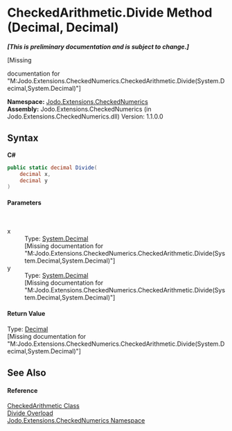 # CheckedArithmetic.Divide Method (Decimal, Decimal)
 _**\[This is preliminary documentation and is subject to change.\]**_

\[Missing <summary> documentation for "M:Jodo.Extensions.CheckedNumerics.CheckedArithmetic.Divide(System.Decimal,System.Decimal)"\]

**Namespace:**&nbsp;<a href="N_Jodo_Extensions_CheckedNumerics">Jodo.Extensions.CheckedNumerics</a><br />**Assembly:**&nbsp;Jodo.Extensions.CheckedNumerics (in Jodo.Extensions.CheckedNumerics.dll) Version: 1.1.0.0

## Syntax

**C#**<br />
``` C#
public static decimal Divide(
	decimal x,
	decimal y
)
```


#### Parameters
&nbsp;<dl><dt>x</dt><dd>Type: <a href="https://docs.microsoft.com/dotnet/api/system.decimal" target="_blank" rel="noopener noreferrer">System.Decimal</a><br />\[Missing <param name="x"/> documentation for "M:Jodo.Extensions.CheckedNumerics.CheckedArithmetic.Divide(System.Decimal,System.Decimal)"\]</dd><dt>y</dt><dd>Type: <a href="https://docs.microsoft.com/dotnet/api/system.decimal" target="_blank" rel="noopener noreferrer">System.Decimal</a><br />\[Missing <param name="y"/> documentation for "M:Jodo.Extensions.CheckedNumerics.CheckedArithmetic.Divide(System.Decimal,System.Decimal)"\]</dd></dl>

#### Return Value
Type: <a href="https://docs.microsoft.com/dotnet/api/system.decimal" target="_blank" rel="noopener noreferrer">Decimal</a><br />\[Missing <returns> documentation for "M:Jodo.Extensions.CheckedNumerics.CheckedArithmetic.Divide(System.Decimal,System.Decimal)"\]

## See Also


#### Reference
<a href="T_Jodo_Extensions_CheckedNumerics_CheckedArithmetic">CheckedArithmetic Class</a><br /><a href="Overload_Jodo_Extensions_CheckedNumerics_CheckedArithmetic_Divide">Divide Overload</a><br /><a href="N_Jodo_Extensions_CheckedNumerics">Jodo.Extensions.CheckedNumerics Namespace</a><br />